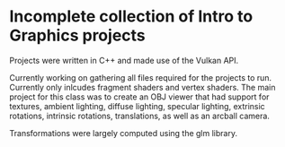 # Incomplete collection of Intro to Graphics projects
Projects were written in C++ and made use of the Vulkan API.

Currently working on gathering all files required for the projects to run.
Currently only inlcudes fragment shaders and vertex shaders. The main project for this class was to create an OBJ viewer that had support for textures, ambient lighting, diffuse lighting, specular lighting, extrinsic rotations, intrinsic rotations, translations, as well as an arcball camera.

Transformations were largely computed using the glm library.
